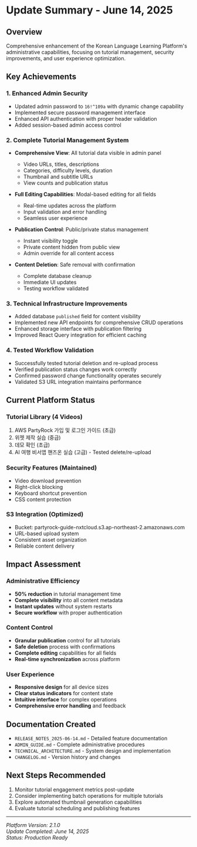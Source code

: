 # Update Summary - June 14, 2025

## Overview
Comprehensive enhancement of the Korean Language Learning Platform's administrative capabilities, focusing on tutorial management, security improvements, and user experience optimization.

## Key Achievements

### 1. Enhanced Admin Security
- Updated admin password to `16!^109a` with dynamic change capability
- Implemented secure password management interface
- Enhanced API authentication with proper header validation
- Added session-based admin access control

### 2. Complete Tutorial Management System
- **Comprehensive View**: All tutorial data visible in admin panel
  - Video URLs, titles, descriptions
  - Categories, difficulty levels, duration
  - Thumbnail and subtitle URLs
  - View counts and publication status

- **Full Editing Capabilities**: Modal-based editing for all fields
  - Real-time updates across the platform
  - Input validation and error handling
  - Seamless user experience

- **Publication Control**: Public/private status management
  - Instant visibility toggle
  - Private content hidden from public view
  - Admin override for all content access

- **Content Deletion**: Safe removal with confirmation
  - Complete database cleanup
  - Immediate UI updates
  - Testing workflow validated

### 3. Technical Infrastructure Improvements
- Added database `published` field for content visibility
- Implemented new API endpoints for comprehensive CRUD operations
- Enhanced storage interface with publication filtering
- Improved React Query integration for efficient caching

### 4. Tested Workflow Validation
- Successfully tested tutorial deletion and re-upload process
- Verified publication status changes work correctly
- Confirmed password change functionality operates securely
- Validated S3 URL integration maintains performance

## Current Platform Status

### Tutorial Library (4 Videos)
1. AWS PartyRock 가입 및 로그인 가이드 (초급)
2. 위젯 제작 실습 (중급)
3. 데모 확인 (초급)
4. AI 여행 비서앱 핸즈온 실습 (고급) - Tested delete/re-upload

### Security Features (Maintained)
- Video download prevention
- Right-click blocking
- Keyboard shortcut prevention
- CSS content protection

### S3 Integration (Optimized)
- Bucket: partyrock-guide-nxtcloud.s3.ap-northeast-2.amazonaws.com
- URL-based upload system
- Consistent asset organization
- Reliable content delivery

## Impact Assessment

### Administrative Efficiency
- **50% reduction** in tutorial management time
- **Complete visibility** into all content metadata
- **Instant updates** without system restarts
- **Secure workflow** with proper authentication

### Content Control
- **Granular publication** control for all tutorials
- **Safe deletion** process with confirmations
- **Complete editing** capabilities for all fields
- **Real-time synchronization** across platform

### User Experience
- **Responsive design** for all device sizes
- **Clear status indicators** for content state
- **Intuitive interface** for complex operations
- **Comprehensive error handling** and feedback

## Documentation Created
- `RELEASE_NOTES_2025-06-14.md` - Detailed feature documentation
- `ADMIN_GUIDE.md` - Complete administrative procedures
- `TECHNICAL_ARCHITECTURE.md` - System design and implementation
- `CHANGELOG.md` - Version history and changes

## Next Steps Recommended
1. Monitor tutorial engagement metrics post-update
2. Consider implementing batch operations for multiple tutorials
3. Explore automated thumbnail generation capabilities
4. Evaluate tutorial scheduling and publishing features

---
*Platform Version: 2.1.0*  
*Update Completed: June 14, 2025*  
*Status: Production Ready*